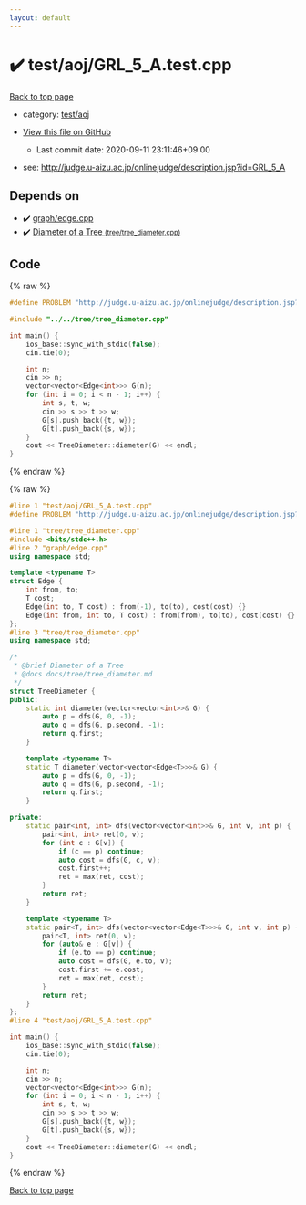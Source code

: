 ```yaml
---
layout: default
---
```


<!-- mathjax config similar to math.stackexchange -->
<script type="text/javascript" async
  src="https://cdnjs.cloudflare.com/ajax/libs/mathjax/2.7.5/MathJax.js?config=TeX-MML-AM_CHTML">
</script>
<script type="text/x-mathjax-config">
  MathJax.Hub.Config({
    TeX: { equationNumbers: { autoNumber: "AMS" }},
    tex2jax: {
      inlineMath: [ ['$','$'] ],
      processEscapes: true
    },
    "HTML-CSS": { matchFontHeight: false },
    displayAlign: "left",
    displayIndent: "2em"
  });
</script>

<script type="text/javascript" src="https://cdnjs.cloudflare.com/ajax/libs/jquery/3.4.1/jquery.min.js"></script>
<script src="https://cdn.jsdelivr.net/npm/jquery-balloon-js@1.1.2/jquery.balloon.min.js" integrity="sha256-ZEYs9VrgAeNuPvs15E39OsyOJaIkXEEt10fzxJ20+2I=" crossorigin="anonymous"></script>
<script type="text/javascript" src="../../../assets/js/copy-button.js"></script>
<link rel="stylesheet" href="../../../assets/css/copy-button.css" />


# :heavy_check_mark: test/aoj/GRL_5_A.test.cpp

<a href="../../../index.html">Back to top page</a>

* category: <a href="../../../index.html#0d0c91c0cca30af9c1c9faef0cf04aa9">test/aoj</a>
* <a href="{{ site.github.repository_url }}/blob/master/test/aoj/GRL_5_A.test.cpp">View this file on GitHub</a>
    - Last commit date: 2020-09-11 23:11:46+09:00


* see: <a href="http://judge.u-aizu.ac.jp/onlinejudge/description.jsp?id=GRL_5_A">http://judge.u-aizu.ac.jp/onlinejudge/description.jsp?id=GRL_5_A</a>


## Depends on

* :heavy_check_mark: <a href="../../../library/graph/edge.cpp.html">graph/edge.cpp</a>
* :heavy_check_mark: <a href="../../../library/tree/tree_diameter.cpp.html">Diameter of a Tree <small>(tree/tree_diameter.cpp)</small></a>


## Code

<a id="unbundled"></a>
{% raw %}
```cpp
#define PROBLEM "http://judge.u-aizu.ac.jp/onlinejudge/description.jsp?id=GRL_5_A"

#include "../../tree/tree_diameter.cpp"

int main() {
    ios_base::sync_with_stdio(false);
    cin.tie(0);

    int n;
    cin >> n;
    vector<vector<Edge<int>>> G(n);
    for (int i = 0; i < n - 1; i++) {
        int s, t, w;
        cin >> s >> t >> w;
        G[s].push_back({t, w});
        G[t].push_back({s, w});
    }
    cout << TreeDiameter::diameter(G) << endl;
}
```
{% endraw %}

<a id="bundled"></a>
{% raw %}
```cpp
#line 1 "test/aoj/GRL_5_A.test.cpp"
#define PROBLEM "http://judge.u-aizu.ac.jp/onlinejudge/description.jsp?id=GRL_5_A"

#line 1 "tree/tree_diameter.cpp"
#include <bits/stdc++.h>
#line 2 "graph/edge.cpp"
using namespace std;

template <typename T>
struct Edge {
    int from, to;
    T cost;
    Edge(int to, T cost) : from(-1), to(to), cost(cost) {}
    Edge(int from, int to, T cost) : from(from), to(to), cost(cost) {}
};
#line 3 "tree/tree_diameter.cpp"
using namespace std;

/*
 * @brief Diameter of a Tree
 * @docs docs/tree/tree_diameter.md
 */
struct TreeDiameter {
public:
    static int diameter(vector<vector<int>>& G) {
        auto p = dfs(G, 0, -1);
        auto q = dfs(G, p.second, -1);
        return q.first;
    }

    template <typename T>
    static T diameter(vector<vector<Edge<T>>>& G) {
        auto p = dfs(G, 0, -1);
        auto q = dfs(G, p.second, -1);
        return q.first;
    }

private:
    static pair<int, int> dfs(vector<vector<int>>& G, int v, int p) {
        pair<int, int> ret(0, v);
        for (int c : G[v]) {
            if (c == p) continue;
            auto cost = dfs(G, c, v);
            cost.first++;
            ret = max(ret, cost);
        }
        return ret;
    }

    template <typename T>
    static pair<T, int> dfs(vector<vector<Edge<T>>>& G, int v, int p) {
        pair<T, int> ret(0, v);
        for (auto& e : G[v]) {
            if (e.to == p) continue;
            auto cost = dfs(G, e.to, v);
            cost.first += e.cost;
            ret = max(ret, cost);
        }
        return ret;
    }
};
#line 4 "test/aoj/GRL_5_A.test.cpp"

int main() {
    ios_base::sync_with_stdio(false);
    cin.tie(0);

    int n;
    cin >> n;
    vector<vector<Edge<int>>> G(n);
    for (int i = 0; i < n - 1; i++) {
        int s, t, w;
        cin >> s >> t >> w;
        G[s].push_back({t, w});
        G[t].push_back({s, w});
    }
    cout << TreeDiameter::diameter(G) << endl;
}

```
{% endraw %}

<a href="../../../index.html">Back to top page</a>

